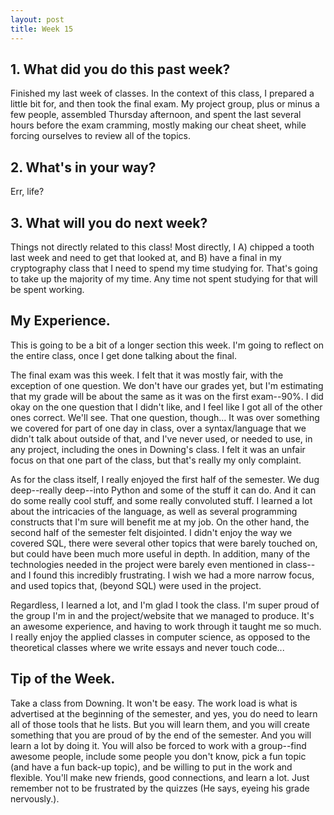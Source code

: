 ```yaml
---
layout: post
title: Week 15
---
```


## 1. What did you do this past week?

Finished my last week of classes. In the context of this class, I prepared a little bit for, and then took the final exam. My project group, plus or minus a few people, assembled Thursday afternoon, and spent the last several hours before the exam cramming, mostly making our cheat sheet, while forcing ourselves to review all of the topics.

## 2. What's in your way?

Err, life?

## 3. What will you do next week?

Things not directly related to this class! Most directly, I A) chipped a tooth last week and need to get that looked at, and B) have a final in my cryptography class that I need to spend my time studying for. That's going to take up the majority of my time. Any time not spent studying for that will be spent working.

## My Experience.

This is going to be a bit of a longer section this week. I'm going to reflect on the entire class, once I get done talking about the final.

The final exam was this week. I felt that it was mostly fair, with the exception of one question. We don't have our grades yet, but I'm estimating that my grade will be about the same as it was on the first exam--90%. I did okay on the one question that I didn't like, and I feel like I got all of the other ones correct. We'll see. That one question, though... It was over something we covered for part of one day in class, over a syntax/language that we didn't talk about outside of that, and I've never used, or needed to use, in any project, including the ones in Downing's class. I felt it was an unfair focus on that one part of the class, but that's really my only complaint.

As for the class itself, I really enjoyed the first half of the semester. We dug deep--really deep--into Python and some of the stuff it can do. And it can do some really cool stuff, and some really convoluted stuff. I learned a lot about the intricacies of the language, as well as several programming constructs that I'm sure will benefit me at my job. On the other hand, the second half of the semester felt disjointed. I didn't enjoy the way we covered SQL, there were several other topics that were barely touched on, but could have been much more useful in depth. In addition, many of the technologies needed in the project were barely even mentioned in class--and I found this incredibly frustrating. I wish we had a more narrow focus, and used topics that, (beyond SQL) were used in the project.

Regardless, I learned a lot, and I'm glad I took the class. I'm super proud of the group I'm in and the project/website that we managed to produce. It's an awesome experience, and having to work through it taught me so much. I really enjoy the applied classes in computer science, as opposed to the theoretical classes where we write essays and never touch code...

## Tip of the Week.

Take a class from Downing. It won't be easy. The work load is what is advertised at the beginning of the semester, and yes, you do need to learn all of those tools that he lists. But you will learn them, and you will create something that you are proud of by the end of the semester. And you will learn a lot by doing it. You will also be forced to work with a group--find awesome people, include some people you don't know, pick a fun topic (and have a fun back-up topic), and be willing to put in the work and flexible. You'll make new friends, good connections, and learn a lot. Just remember not to be frustrated by the quizzes (He says, eyeing his grade nervously.).
